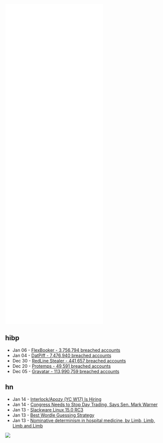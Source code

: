 ![Metrics](https://raw.githubusercontent.com/phixion/phixion/master/metrics.svg)

## hibp

<!--
for https://github.com/phixion/phixion/blob/main/.github/workflows/feeds.yml
-->
<!--START_SECTION:haveibeenpwnd-->
- Jan 06 - [FlexBooker - 3,756,794 breached accounts](https://haveibeenpwned.com/PwnedWebsites#FlexBooker)
- Jan 04 - [DatPiff - 7,476,940 breached accounts](https://haveibeenpwned.com/PwnedWebsites#DatPiff)
- Dec 30 - [RedLine Stealer - 441,657 breached accounts](https://haveibeenpwned.com/PwnedWebsites#RedLineStealer)
- Dec 20 - [Protemps - 49,591 breached accounts](https://haveibeenpwned.com/PwnedWebsites#Protemps)
- Dec 05 - [Gravatar - 113,990,759 breached accounts](https://haveibeenpwned.com/PwnedWebsites#Gravatar)
<!--END_SECTION:haveibeenpwnd-->

## hn

<!--
for https://github.com/phixion/phixion/blob/main/.github/workflows/feeds.yml
-->
<!--START_SECTION:hn-->
- Jan 14 - [Interlock/Apozy (YC W17) Is Hiring](https://interlock.breezy.hr/p/9ebe62d7d2cb)
- Jan 14 - [Congress Needs to Stop Day Trading, Says Sen. Mark Warner](https://bigtechnology.substack.com/p/congress-needs-to-stop-day-trading)
- Jan 13 - [Slackware Linux 15.0 RC3](http://www.slackware.com/changelog/current.php?cpu=i386)
- Jan 13 - [Best Wordle Guessing Strategy](https://slc.is/#Best%20Wordle%20Strategy%20%E2%80%94%20Explore%20or%20Exploit)
- Jan 13 - [Nominative determinism in hospital medicine, by Limb, Limb, Limb and Limb](https://publishing.rcseng.ac.uk/doi/full/10.1308/147363515X14134529299420#/doi/full/10.1308/147363515X14134529299420)
<!--END_SECTION:hn-->

<!--
for https://yhype.me
-->
![](https://hit.yhype.me/github/profile?user_id=13013670)

